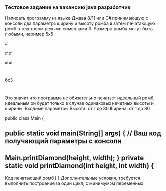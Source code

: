 ### Тестовое задание на вакансию java разработчик

Написать программу на языке Джава 8/11 или С# принимающую с консоли два параметра ширину
и высоту ромба и затем печатающую ромб в текстовом режиме символами #.
Размеры ромба могут быть любыми, наример
5x5

\#  

\# #  

\# #  

# #
#

6x3
#
##
# #
# #
##
#
Это значит что программа не обязательно печатает идеальный ромб,
идеальным он будет только в случае одинаковых нечетных высоты и
ширины.
Входные параметры
Высота: от 1 до 80
Ширина: от 1 до 80

public class Main {

public static void main(String[] args)
{
// Ваш код получающий параметры с консоли
---
Main.printDiamond(height, width);
}
private static void printDiamond(int height, int width)
{
---
Код печатающий ромб
}
}
Дополнительные условия, требуется выполнить построение за один цикл, с
минимумом переменных
